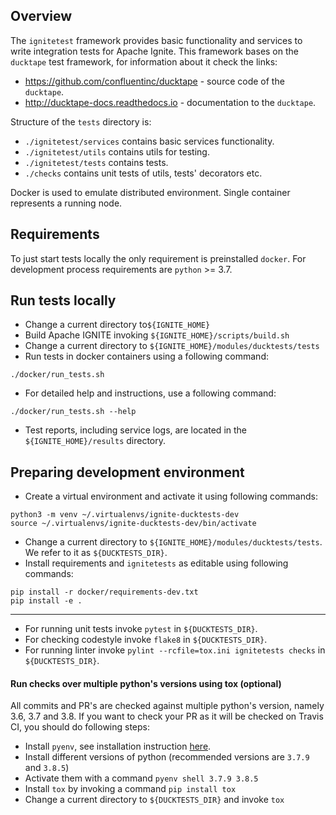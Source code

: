 ## Overview
The `ignitetest` framework provides basic functionality and services
to write integration tests for Apache Ignite. This framework bases on 
the `ducktape` test framework, for information about it check the links:
- https://github.com/confluentinc/ducktape - source code of the `ducktape`.
- http://ducktape-docs.readthedocs.io - documentation to the `ducktape`.

Structure of the `tests` directory is:
- `./ignitetest/services` contains basic services functionality.
- `./ignitetest/utils` contains utils for testing.
- `./ignitetest/tests` contains tests.
- `./checks` contains unit tests of utils, tests' decorators etc. 

Docker is used to emulate distributed environment. Single container represents 
a running node.

## Requirements
To just start tests locally the only requirement is preinstalled `docker`. 
For development process requirements are `python` >= 3.7.

## Run tests locally
- Change a current directory to`${IGNITE_HOME}`
- Build Apache IGNITE invoking `${IGNITE_HOME}/scripts/build.sh`
- Change a current directory to `${IGNITE_HOME}/modules/ducktests/tests`
- Run tests in docker containers using a following command:
```
./docker/run_tests.sh
```
- For detailed help and instructions, use a following command:
```
./docker/run_tests.sh --help
```
- Test reports, including service logs, are located in the `${IGNITE_HOME}/results` directory.

## Preparing development environment
- Create a virtual environment and activate it using following commands:
```
python3 -m venv ~/.virtualenvs/ignite-ducktests-dev
source ~/.virtualenvs/ignite-ducktests-dev/bin/activate
```
- Change a current directory to `${IGNITE_HOME}/modules/ducktests/tests`. We refer to it as `${DUCKTESTS_DIR}`.
- Install requirements and `ignitetests` as editable using following commands:
```
pip install -r docker/requirements-dev.txt
pip install -e .
```
---

- For running unit tests invoke `pytest` in `${DUCKTESTS_DIR}`.
- For checking codestyle invoke `flake8` in `${DUCKTESTS_DIR}`.
- For running linter invoke `pylint --rcfile=tox.ini ignitetests checks` in `${DUCKTESTS_DIR}`.

#### Run checks over multiple python's versions using tox (optional)
All commits and PR's are checked against multiple python's version, namely 3.6, 3.7 and 3.8.
If you want to check your PR as it will be checked on Travis CI, you should do following steps:

- Install `pyenv`, see installation instruction [here](https://github.com/pyenv/pyenv#installation).
- Install different versions of python (recommended versions are `3.7.9` and `3.8.5`)
- Activate them with a command `pyenv shell 3.7.9 3.8.5`
- Install `tox` by invoking a command `pip install tox`
- Change a current directory to `${DUCKTESTS_DIR}` and invoke `tox`
